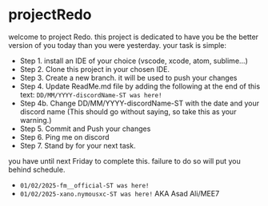 # projectRedo
welcome to project Redo. this project is dedicated to have you be the better version of you today than you were yesterday. your task is simple:

- Step 1. install an IDE of your choice (vscode, xcode, atom, sublime...)
- Step 2. Clone this project in your chosen IDE. 
- Step 3. Create a new branch. it will be used to push your changes
- Step 4. Update ReadMe.md file by adding the following at the end of this text:
  `DD/MM/YYYY-discordName-ST was here!`
- Step 4b. Change DD/MM/YYYY-discordName-ST with the date and your discord name  (This should go without saying, so take this as your warning.)
- Step 5. Commit and Push your changes
- Step 6. Ping me on discord 
- Step 7. Stand by for your next task.


you have until next Friday to complete this. failure to do so will put you behind schedule.
- `01/02/2025-fm__official-ST was here!`
- `01/02/2025-xano.nymousxc-ST was here!` AKA Asad Ali/MEE7
